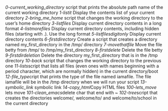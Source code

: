 *0-current_working_directory* script that prints the absolute path name of the current working directory
*1-listit* Display the contents list of your current directory
*2-bring_me_home* script that changes the working directory to the user’s home directory
*3-listfiles* Display current directory contents in a long format
*4-listmorefiles* Display current directory contents, including hidden files (starting with .). Use the long format
*5-listfilesdigitonly* Display current directory contents
*6-firstdirectory* Create a script that creates a directory named my_first_directory in the /tmp/ directory
*7-movethatfile* Move the file betty from /tmp/ to /tmp/my_first_directory
*8-firstdelete* Delete the file betty
*9-firstdirdeletion* Delete the directory my_first_directory that is in the /tmp directory
*10-back* script that changes the working directory to the previous one
*11-lists*script that lists all files (even ones with names beginning with a period character, which are normally hidden) in the current directory/boot
*12-file_type*cript that prints the type of the file named iamafile. The file iamafile will be in the /tmp directory when we will run your script
*13-symbolic_link* symbolic link
*14-copy_html*Copy HTML files
*100-lets_move* lets move
*101-clean_emacs*delete char that end with ~
*102-tree*script that creates the directories welcome/, welcome/to/ and welcome/to/school in the current directory